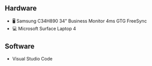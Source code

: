 
## Hardware

- 🖥️  Samsung C34H890 34" Business Monitor 4ms GTG FreeSync
- 💻 Microsoft Surface Laptop 4


## Software

- Visual Studio Code
